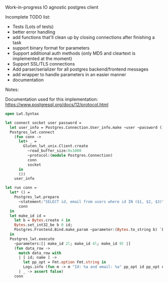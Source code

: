 Work-in-progress IO agnostic postgres client

Incomplete TODO list:

* Tests (Lots of tests)
* better error handling
* add functions that'll clean up by closing connections after finishing a task
* support binary format for parameters
* Support additional auth methods (only MD5 and cleartext is implemented at the moment)
* Support SSL/TLS connections
* Add parser/serializer for all postgres backend/frontend messages
* add wrapper to handle parameters in an easier manner
* documentation

Notes:

Documentation used for this implementation: https://www.postgresql.org/docs/12/protocol.html

```ocaml
open Lwt.Syntax

let connect socket user password =
  let user_info = Postgres.Connection.User_info.make ~user ~password () in
  Postgres_lwt.connect
    (fun conn ->
      let+ _ =
        Gluten_lwt_unix.Client.create
          ~read_buffer_size:0x1000
          ~protocol:(module Postgres.Connection)
          conn
          socket
      in
      ())
    user_info

let run conn =
  let* () =
    Postgres_lwt.prepare
      ~statement:"SELECT id, email from users where id IN ($1, $2, $3)"
      conn
  in
  let make_id id =
    let b = Bytes.create 4 in
    Bytes.set_int32_be b 0 id;
    Postgres.Frontend.Bind.make_param ~parameter:(Bytes.to_string b) `Binary ()
  in
  Postgres_lwt.execute
    ~parameters:[| make_id 2l; make_id 4l; make_id 9l |]
    (fun data_row ->
      match data_row with
      | [ id; name ] ->
        let pp_opt = Fmt.option Fmt.string in
        Logs.info (fun m -> m "Id: %a and email: %a" pp_opt id pp_opt name)
      | _ -> assert false)
    conn
```
